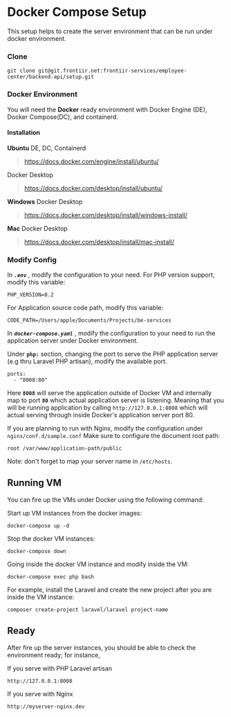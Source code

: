 # Docker Compose Setup

This setup helps to create the server environment that can be run under docker environment.

### Clone 

    git clone git@git.frontiir.net:frontiir-services/employee-center/backend-api/setup.git

### Docker Environment
You will need the **Docker** ready environment with Docker Engine (DE), Docker Compose(DC), and containerd. 

#### Installation
**Ubuntu**
DE, DC, Containerd
>https://docs.docker.com/engine/install/ubuntu/

Docker Desktop
>https://docs.docker.com/desktop/install/ubuntu/

**Windows**
Docker Desktop
>https://docs.docker.com/desktop/install/windows-install/

**Mac**
Docker Desktop
>https://docs.docker.com/desktop/install/mac-install/

### Modify Config
In ***`.env`*** , modify the configuration to your need.
For PHP version support, modify this variable:

    PHP_VERSION=8.2

For Application source code path, modify this variable:

    CODE_PATH=/Users/apple/Documents/Projects/be-services

In ***`docker-compose.yaml`*** , modify the configuration to your need to run the application server under Docker environment.

Under **`php:`** section, changing the port to serve the PHP application server (e.g thru Laravel PHP artisan), modify the available port.

    ports:
      - "8008:80"

Here **`8008`** will serve the application outside of Docker VM and internally map to port **`80`** which actual application server is listening. Meaning that you will be running application by calling `http://127.0.0.1:8008` which will actual serving through inside Docker's application server port 80.

If you are planning to run with Nginx, modify the configuration under `nginx/conf.d/sample.conf` Make sure to configure the document root path: 

    root /var/www/application-path/public
Note: don't forget to map your server name in `/etc/hosts`.

## Running VM

You can fire up the VMs under Docker using the following command:

Start up VM instances from the docker images:

    docker-compose up -d

Stop the docker VM instances:

    docker-compose down

Going inside the docker VM instance and modify inside the VM:

    docker-compose exec php bash

For example, install the Laravel and create the new project after you are inside the VM instance:

    composer create-project laravel/laravel project-name

## Ready

After fire up the server instances, you should be able to check the environment ready; for instance, 

If you serve with PHP Laravel artisan

    http://127.0.0.1:8008

If you serve with Nginx

    http://myserver-nginx.dev

